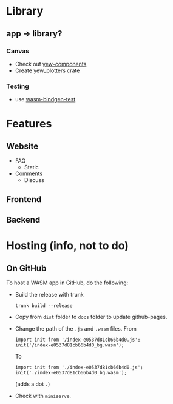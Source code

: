 # Library

## app -> library?

### Canvas

- Check out [yew-components](https://crates.io/crates/yew-components/0.3.0)
- Create yew_plotters crate

### Testing

- use [wasm-bindgen-test](https://rustwasm.github.io/docs/wasm-bindgen/wasm-bindgen-test/index.html)

# Features

## Website

- FAQ
  - Static
- Comments
  - Discuss

## Frontend

## Backend



# Hosting (info, not to do)

## On GitHub

To host a WASM app in GitHub, do the following:

- Build the release with trunk

  ```shell
  trunk build --release
  ```

- Copy from `dist` folder to `docs` folder to update github-pages.

- Change the path of the `.js` and `.wasm` files.
  From

  ```
  import init from '/index-e0537d81cb66b4d0.js';
  init('/index-e0537d81cb66b4d0_bg.wasm');
  ```

  To 

  ```
  import init from './index-e0537d81cb66b4d0.js';
  init('./index-e0537d81cb66b4d0_bg.wasm');
  ```

  (adds a dot `.`)
  
- Check with `miniserve`.

